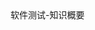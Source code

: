 <html>
<head lang="en">
    <meta charset="UTF-8">
    <title>Testing</title>
</head>
<body>
软件测试-知识概要
</body>
</html>
